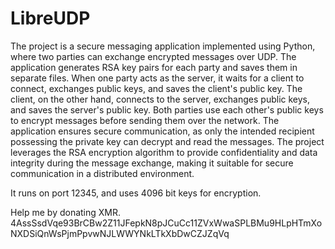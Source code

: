 # LibreUDP

The project is a secure messaging application implemented using Python, where two parties can exchange encrypted messages over UDP. The application generates RSA key pairs for each party and saves them in separate files. When one party acts as the server, it waits for a client to connect, exchanges public keys, and saves the client's public key. The client, on the other hand, connects to the server, exchanges public keys, and saves the server's public key. Both parties use each other's public keys to encrypt messages before sending them over the network. The application ensures secure communication, as only the intended recipient possessing the private key can decrypt and read the messages. The project leverages the RSA encryption algorithm to provide confidentiality and data integrity during the message exchange, making it suitable for secure communication in a distributed environment.


It runs on port 12345, and uses 4096 bit keys for encryption.

Help me by donating XMR. 
4AssSsdVqe93BrCBw2Z11JFepkN8pJCuCc11ZVxWwaSPLBMu9HLpHTmXoNXDSiQnWsPjmPpvwNJLWWYNkLTkXbDwCZJZqVq
